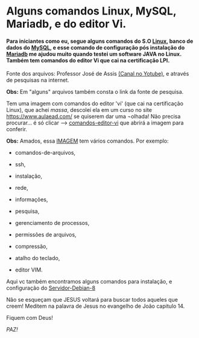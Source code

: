 # Alguns comandos Linux, MySQL, Mariadb, e do editor Vi. 
 
#### Para iniciantes como eu, segue alguns comandos do S.O [Linux](https://github.com/mlssystem/comandos/blob/master/404.md), banco de dados do [MySQL](https://github.com/mlssystem/comandos/blob/master/mysql.md), e esse comando de configuração pós instalação do [Mariadb](https://github.com/mlssystem/comandos/blob/master/mariadb.md) me ajudou muito quando testei um software JAVA no Linux. Também tem comandos do editor Vi que cai na certificação LPI.

 Fonte dos arquivos: Professor José de Assis [(Canal no Yotube)](https://www.youtube.com/user/ProfessorJosedeAssis), e através de pesquisas na internet. 
 
 **Obs:** Em "alguns" arquivos também consta o link da fonte de pesquisa. 

Tem uma imagem com comandos do editor 'vi' (que cai na certificação Linux), que achei _massa_, descolei ela em um curso no site https://www.aulaead.com/  se quiserem dar uma ¬olhada! Não precisa procurar... é só clicar --> [comandos-editor-vi](https://github.com/mlssystem/comandos/blob/master/img/linux-cube.jpg) que abrirá a imagem para conferir.

 
**Obs:** Amados, essa [IMAGEM](https://github.com/mlssystem/comandos/blob/master/img/wallpaper-comandos-Linux-AulaEAD.jpg) tem vários comandos. Por exemplo: 

* comandos-de-arquivos,  

* ssh,  

* instalação,  

* rede,  

* informações,  

* pesquisa,  

* gerenciamento de processos,  

* permissões de arquivos,  

* compressão,  

* atalho do teclado,  

* editor VIM.  

Aqui vc também encontramos alguns comandos para instalação, e configuração do [Servidor-Debian-8](https://github.com/mlssystem/comandos/blob/master/servidor-debian-8.md)
 
Não se esqueçam que JESUS voltará para buscar todos aqueles que creem! Meditem na palavra de Jesus no evangelho de João capitulo 14.

Fiquem com Deus!

_PAZ!_

